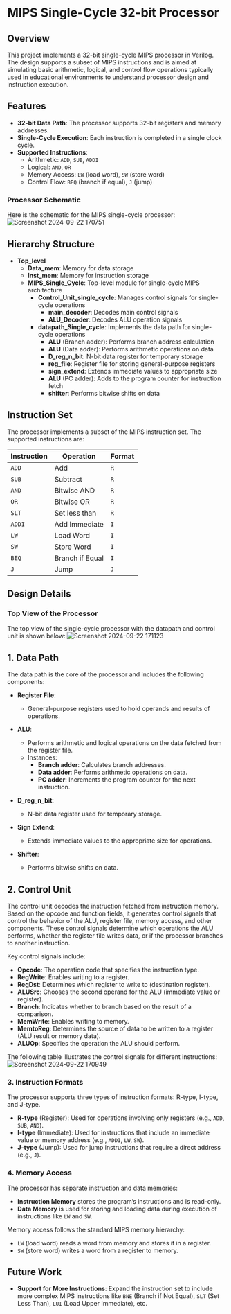 # MIPS Single-Cycle 32-bit Processor

## Overview

This project implements a 32-bit single-cycle MIPS processor in Verilog. The design supports a subset of MIPS instructions and is aimed at simulating basic arithmetic, logical, and control flow operations typically used in educational environments to understand processor design and instruction execution.

## Features

- **32-bit Data Path**: The processor supports 32-bit registers and memory addresses.
- **Single-Cycle Execution**: Each instruction is completed in a single clock cycle.
- **Supported Instructions**:
  - Arithmetic: `ADD`, `SUB`, `ADDI`
  - Logical: `AND`, `OR`
  - Memory Access: `LW` (load word), `SW` (store word)
  - Control Flow: `BEQ` (branch if equal), `J` (jump)
 
### Processor Schematic
Here is the schematic for the MIPS single-cycle processor:
![Screenshot 2024-09-22 170751](https://github.com/user-attachments/assets/38a6ef69-ab23-4d7b-9c72-6dcd4eae63e2)

  
## Hierarchy Structure

- **Top_level**
  - **Data_mem**: Memory for data storage
  - **Inst_mem**: Memory for instruction storage
  - **MIPS_Single_Cycle**: Top-level module for single-cycle MIPS architecture
    - **Control_Unit_single_cycle**: Manages control signals for single-cycle operations
      - **main_decoder**: Decodes main control signals
      - **ALU_Decoder**: Decodes ALU operation signals
    - **datapath_Single_cycle**: Implements the data path for single-cycle operations
      - **ALU** (Branch adder): Performs branch address calculation
      - **ALU** (Data adder): Performs arithmetic operations on data
      - **D_reg_n_bit**: N-bit data register for temporary storage
      - **reg_file**: Register file for storing general-purpose registers
      - **sign_extend**: Extends immediate values to appropriate size
      - **ALU** (PC adder): Adds to the program counter for instruction fetch
      - **shifter**: Performs bitwise shifts on data


## Instruction Set

The processor implements a subset of the MIPS instruction set. The supported instructions are:

| Instruction | Operation                  | Format      |
|-------------|----------------------------|-------------|
| `ADD`       | Add                        | `R`         |
| `SUB`       | Subtract                   | `R`         |
| `AND`       | Bitwise AND                | `R`         |
| `OR`        | Bitwise OR                 | `R`         |
| `SLT`       | Set less than              | `R`         |
| `ADDI`      | Add Immediate              | `I`         |
| `LW`        | Load Word                  | `I`         |
| `SW`        | Store Word                 | `I`         |
| `BEQ`       | Branch if Equal            | `I`         |
| `J`         | Jump                       | `J`         |

## Design Details

### Top View of the Processor
The top view of the single-cycle processor with the datapath and control unit is shown below:
![Screenshot 2024-09-22 171123](https://github.com/user-attachments/assets/dcc8623a-4075-40f1-ae1d-c3e1dd1e5be8)

## 1. **Data Path**

The data path is the core of the processor and includes the following components:

- **Register File**: 
  - General-purpose registers used to hold operands and results of operations.

- **ALU**: 
  - Performs arithmetic and logical operations on the data fetched from the register file.
  - Instances:
    - **Branch adder**: Calculates branch addresses.
    - **Data adder**: Performs arithmetic operations on data.
    - **PC adder**: Increments the program counter for the next instruction.

- **D_reg_n_bit**: 
  - N-bit data register used for temporary storage.

- **Sign Extend**: 
  - Extends immediate values to the appropriate size for operations.

- **Shifter**: 
  - Performs bitwise shifts on data.

## 2. Control Unit

The control unit decodes the instruction fetched from instruction memory. Based on the opcode and function fields, it generates control signals that control the behavior of the ALU, register file, memory access, and other components. These control signals determine which operations the ALU performs, whether the register file writes data, or if the processor branches to another instruction.

Key control signals include:

- **Opcode**: The operation code that specifies the instruction type.
- **RegWrite**: Enables writing to a register.
- **RegDst**: Determines which register to write to (destination register).
- **ALUSrc**: Chooses the second operand for the ALU (immediate value or register).
- **Branch**: Indicates whether to branch based on the result of a comparison.
- **MemWrite**: Enables writing to memory.
- **MemtoReg**: Determines the source of data to be written to a register (ALU result or memory data).
- **ALUOp**: Specifies the operation the ALU should perform.


The following table illustrates the control signals for different instructions:
![Screenshot 2024-09-22 170949](https://github.com/user-attachments/assets/beace4f2-be87-481c-8ead-7a55aecb46f8)


### 3. **Instruction Formats**

The processor supports three types of instruction formats: R-type, I-type, and J-type.

- **R-type** (Register): Used for operations involving only registers (e.g., `ADD`, `SUB`, `AND`).
- **I-type** (Immediate): Used for instructions that include an immediate value or memory address (e.g., `ADDI`, `LW`, `SW`).
- **J-type** (Jump): Used for jump instructions that require a direct address (e.g., `J`).

### 4. **Memory Access**

The processor has separate instruction and data memories:
- **Instruction Memory** stores the program’s instructions and is read-only.
- **Data Memory** is used for storing and loading data during execution of instructions like `LW` and `SW`.

Memory access follows the standard MIPS memory hierarchy:
- `LW` (load word) reads a word from memory and stores it in a register.
- `SW` (store word) writes a word from a register to memory.

## Future Work

- **Support for More Instructions**: Expand the instruction set to include more complex MIPS instructions like `BNE` (Branch if Not Equal), `SLT` (Set Less Than), `LUI` (Load Upper Immediate), etc.

